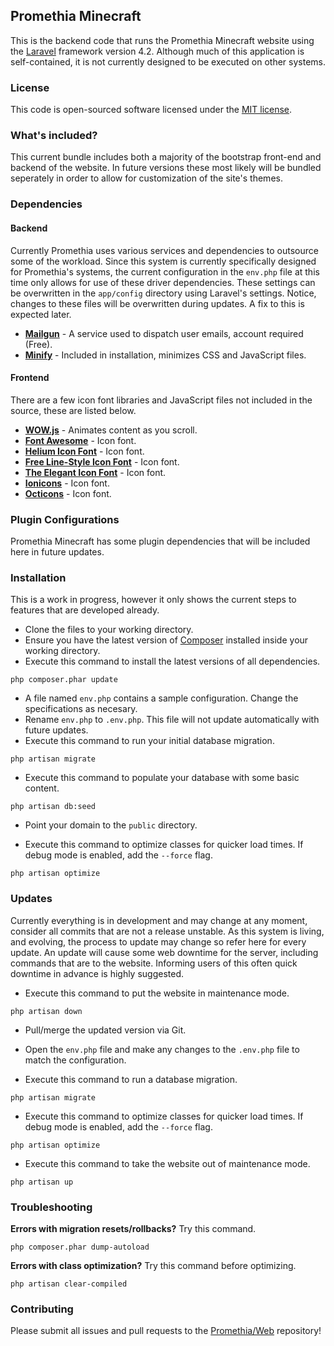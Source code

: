 ## Promethia Minecraft

This is the backend code that runs the Promethia Minecraft website using the [Laravel](http://github.com/laravel/framework) framework version 4.2.
Although much of this application is self-contained, it is not currently designed to be executed on other systems.

### License

This code is open-sourced software licensed under the [MIT license](http://opensource.org/licenses/MIT).

### What's included?

This current bundle includes both a majority of the bootstrap front-end and backend of the website.
In future versions these most likely will be bundled seperately in order to allow for customization of the site's themes.

### Dependencies

#### Backend

Currently Promethia uses various services and dependencies to outsource some of the workload.
Since this system is currently specifically designed for Promethia's systems, the current configuration in the `env.php` file at this time only allows for use of these driver dependencies.
These settings can be overwritten in the `app/config` directory using Laravel's settings.
Notice, changes to these files will be overwritten during updates.
A fix to this is expected later.

+ **[Mailgun](http://www.mailgun.com/)** - A service used to dispatch user emails, account required (Free).
+ **[Minify](https://github.com/ceesvanegmond/minify)** - Included in installation, minimizes CSS and JavaScript files.

#### Frontend

There are a few icon font libraries and JavaScript files not included in the source, these are listed below.

+ **[WOW.js](http://mynameismatthieu.com/WOW/)** - Animates content as you scroll.
+ **[Font Awesome](http://fontawesome.io)** - Icon font.
+ **[Helium Icon Font](http://tympanus.net/codrops/2014/10/10/freebie-helium-icon-set/)** - Icon font.
+ **[Free Line-Style Icon Font](http://www.elegantthemes.com/blog/freebie-of-the-week/free-line-style-icons)** - Icon font.
+ **[The Elegant Icon Font](http://www.elegantthemes.com/blog/resources/elegant-icon-font)** - Icon font.
+ **[Ionicons](http://ionicons.com/)** - Icon font.
+ **[Octicons](https://octicons.github.com/)** - Icon font.

### Plugin Configurations

Promethia Minecraft has some plugin dependencies that will be included here in future updates.

### Installation

This is a work in progress, however it only shows the current steps to features that are developed already.

+ Clone the files to your working directory.
+ Ensure you have the latest version of [Composer](https://getcomposer.org/) installed inside your working directory.
+ Execute this command to install the latest versions of all dependencies.
```
php composer.phar update
``` 
+ A file named `env.php` contains a sample configuration. Change the specifications as necesary.
+ Rename `env.php` to `.env.php`. This file will not update automatically with future updates.
+ Execute this command to run your initial database migration.
```
php artisan migrate
```
+ Execute this command to populate your database with some basic content.
```
php artisan db:seed
```
+ Point your domain to the `public` directory.

+ Execute this command to optimize classes for quicker load times. If debug mode is enabled, add the `--force` flag.
```
php artisan optimize
```

### Updates

Currently everything is in development and may change at any moment, consider all commits that are not a release unstable.
As this system is living, and evolving, the process to update may change so refer here for every update.
An update will cause some web downtime for the server, including commands that are to the website.
Informing users of this often quick downtime in advance is highly suggested.

+ Execute this command to put the website in maintenance mode.
```
php artisan down
```
+ Pull/merge the updated version via Git.

+ Open the `env.php` file and make any changes to the `.env.php` file to match the configuration.

+ Execute this command to run a database migration.
```
php artisan migrate
```
+ Execute this command to optimize classes for quicker load times. If debug mode is enabled, add the `--force` flag.
```
php artisan optimize
```
+ Execute this command to take the website out of maintenance mode.
```
php artisan up
```

### Troubleshooting

**Errors with migration resets/rollbacks?**
Try this command.
```
php composer.phar dump-autoload
```

**Errors with class optimization?**
Try this command before optimizing.
```
php artisan clear-compiled
```

### Contributing

Please submit all issues and pull requests to the [Promethia/Web](http://github.com/promethia/web) repository!